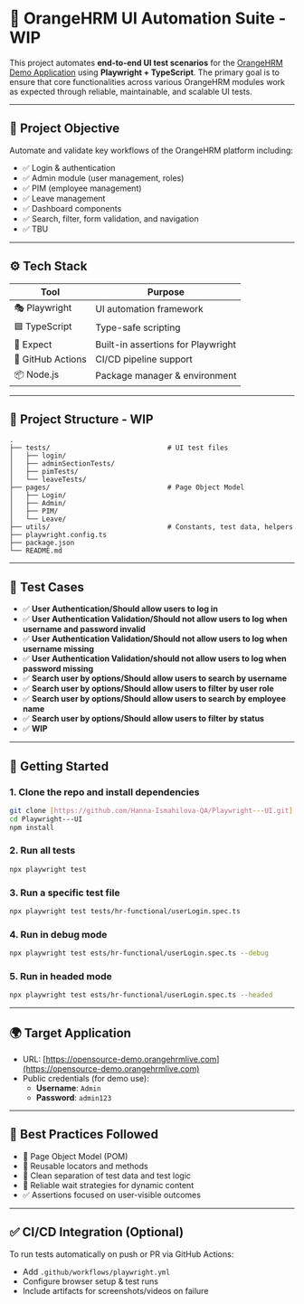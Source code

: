 # 🧪 OrangeHRM UI Automation Suite - WIP

This project automates **end-to-end UI test scenarios** for the [OrangeHRM Demo Application](https://opensource-demo.orangehrmlive.com) using **Playwright + TypeScript**. The primary goal is to ensure that core functionalities across various OrangeHRM modules work as expected through reliable, maintainable, and scalable UI tests.

---

## 🚀 Project Objective

Automate and validate key workflows of the OrangeHRM platform including:

- ✅ Login & authentication
- ✅ Admin module (user management, roles)
- ✅ PIM (employee management)
- ✅ Leave management
- ✅ Dashboard components
- ✅ Search, filter, form validation, and navigation
- ✅ TBU


---

## ⚙️ Tech Stack

| Tool         | Purpose                            |
|--------------|------------------------------------|
| 🎭 Playwright | UI automation framework            |
| 🟦 TypeScript | Type-safe scripting                |
| 🧪 Expect     | Built-in assertions for Playwright |
| 🐙 GitHub Actions | CI/CD pipeline support           |
| 📦 Node.js   | Package manager & environment      |

---

## 📁 Project Structure - WIP

```
.
├── tests/                             # UI test files
│   ├── login/
│   ├── adminSectionTests/
│   ├── pimTests/
│   └── leaveTests/
├── pages/                             # Page Object Model
│   ├── Login/
│   ├── Admin/
│   ├── PIM/
│   └── Leave/
├── utils/                             # Constants, test data, helpers
├── playwright.config.ts
├── package.json
└── README.md
```

---

## 🧪 Test Cases

- ✅ **User Authentication/Should allow users to log in**
- ✅ **User Authentication Validation/Should not allow users to log when username and password invalid**
- ✅ **User Authentication Validation/Should not allow users to log when username missing**
- ✅ **User Authentication Validation/should not allow users to log when password missing**
- ✅ **Search user by options/Should allow users to search by username**
- ✅ **Search user by options/Should allow users to filter by user role**
- ✅ **Search user by options/Should allow users to search by employee name**
- ✅ **Search user by options/Should allow users to filter by status**
- ✅ **WIP**


---

## 🔧 Getting Started

### 1. Clone the repo and install dependencies

```bash
git clone [https://github.com/Hanna-Ismahilova-QA/Playwright---UI.git]
cd Playwright---UI
npm install
```

### 2. Run all tests

```bash
npx playwright test
```

### 3. Run a specific test file

```bash
npx playwright test tests/hr-functional/userLogin.spec.ts
```

### 4. Run in debug mode

```bash
npx playwright test ests/hr-functional/userLogin.spec.ts --debug
```

### 5. Run in headed mode

```bash
npx playwright test ests/hr-functional/userLogin.spec.ts --headed
```

---

## 🌍 Target Application

- URL: [https://opensource-demo.orangehrmlive.com](https://opensource-demo.orangehrmlive.com)
- Public credentials (for demo use):
  - **Username**: `Admin`
  - **Password**: `admin123`

---

## 📌 Best Practices Followed

- 🧱 Page Object Model (POM)
- 🔄 Reusable locators and methods
- 🧼 Clean separation of test data and test logic
- 🧪 Reliable wait strategies for dynamic content
- ✅ Assertions focused on user-visible outcomes

---

## ✅ CI/CD Integration (Optional)

To run tests automatically on push or PR via GitHub Actions:

- Add `.github/workflows/playwright.yml`
- Configure browser setup & test runs
- Include artifacts for screenshots/videos on failure
